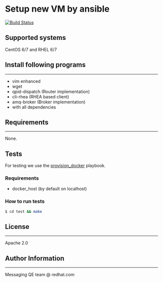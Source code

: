 Setup new VM by ansible
=========
[![Build Status](https://travis-ci.org/Frawless/Ansible-VM-setup.svg?branch=master)](https://travis-ci.org/Frawless/Ansible-VM-setup)

## Supported systems
CentOS 6/7 and RHEL 6/7

## Install following programs
--------------------------

- vim enhanced
- wget
- qpid-dispatch (Router implementation)
- cli-rhea (RHEA based client)
- amq-broker (Broker implementation)
- with all dependencies

## Requirements
------------

None.

## Tests
For testing we use the [provision_docker](https://github.com/chrismeyersfsu/provision_docker) playbook.

### Requirements
* docker_host (by default on localhost)

### How to run tests
```bash
$ cd test && make
```

## License
-------

Apache 2.0


## Author Information
------------------

Messaging QE team @ redhat.com
